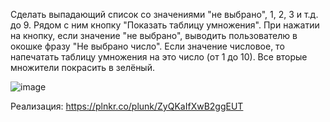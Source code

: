 Сделать выпадающий список со значениями "не выбрано", 1, 2, 3 и т.д. до 9. Рядом с ним кнопку "Показать таблицу умножения".
При нажатии на кнопку, если значение "не выбрано", выводить пользователю в окошке фразу "Не выбрано число".
Если значение числовое, то напечатать таблицу умножения на это число (от 1 до 10).
Все вторые множители покрасить в зелёный.

![image](https://github.com/Lustrik/JS-CSS-HTML-3/assets/137787455/0ede7d21-8dc9-4851-80c5-b326c25ab6fb)

Реализация:
https://plnkr.co/plunk/ZyQKaIfXwB2ggEUT
